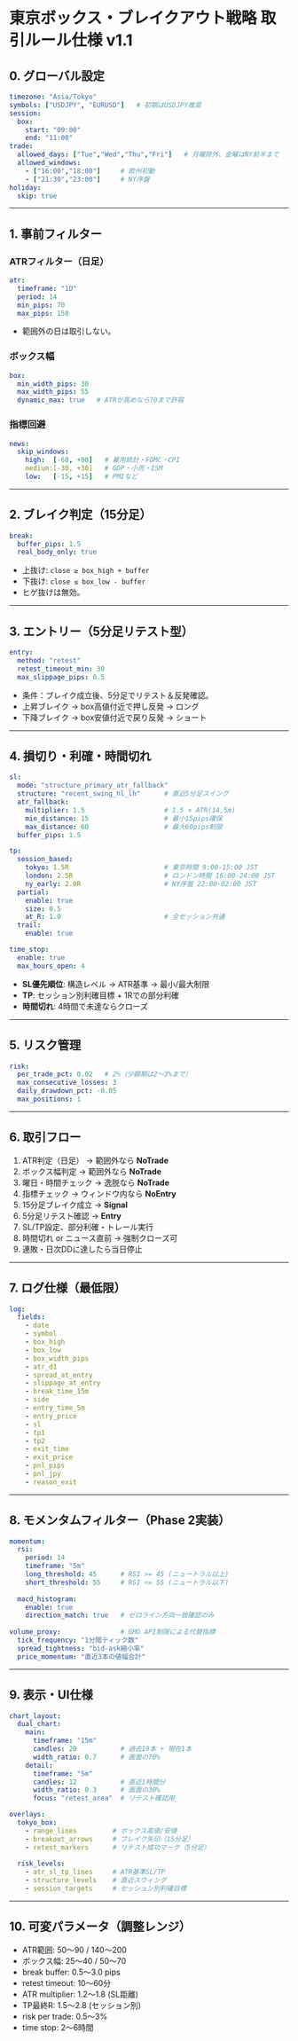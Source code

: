 # 東京ボックス・ブレイクアウト戦略 取引ルール仕様 v1.1

## 0. グローバル設定
```yaml
timezone: "Asia/Tokyo"
symbols: ["USDJPY", "EURUSD"]   # 初期はUSDJPY推奨
session:
  box:
    start: "09:00"
    end: "11:00"
trade:
  allowed_days: ["Tue","Wed","Thu","Fri"]   # 月曜除外、金曜はNY前半まで
  allowed_windows:
    - ["16:00","18:00"]     # 欧州初動
    - ["21:30","23:00"]     # NY序盤
holiday:
  skip: true
```

---

## 1. 事前フィルター

### ATRフィルター（日足）
```yaml
atr:
  timeframe: "1D"
  period: 14
  min_pips: 70
  max_pips: 150
```
- 範囲外の日は取引しない。

### ボックス幅
```yaml
box:
  min_width_pips: 30
  max_width_pips: 55
  dynamic_max: true   # ATRが高めなら70まで許容
```

### 指標回避
```yaml
news:
  skip_windows:
    high:  [-60, +90]   # 雇用統計・FOMC・CPI
    medium:[-30, +30]   # GDP・小売・ISM
    low:   [-15, +15]   # PMIなど
```

---

## 2. ブレイク判定（15分足）
```yaml
break:
  buffer_pips: 1.5
  real_body_only: true
```
- 上抜け: `close ≥ box_high + buffer`  
- 下抜け: `close ≤ box_low - buffer`  
- ヒゲ抜けは無効。

---

## 3. エントリー（5分足リテスト型）
```yaml
entry:
  method: "retest"
  retest_timeout_min: 30
  max_slippage_pips: 0.5
```
- 条件：ブレイク成立後、5分足でリテスト＆反発確認。  
- 上昇ブレイク → box高値付近で押し反発 → ロング  
- 下降ブレイク → box安値付近で戻り反発 → ショート  

---

## 4. 損切り・利確・時間切れ
```yaml
sl:
  mode: "structure_primary_atr_fallback"
  structure: "recent_swing_hl_lh"      # 直近5分足スイング
  atr_fallback:
    multiplier: 1.5                    # 1.5 × ATR(14,5m)
    min_distance: 15                   # 最小15pips確保
    max_distance: 60                   # 最大60pips制限
  buffer_pips: 1.5

tp:
  session_based:
    tokyo: 1.5R                        # 東京時間 9:00-15:00 JST
    london: 2.5R                       # ロンドン時間 16:00-24:00 JST  
    ny_early: 2.0R                     # NY序盤 22:00-02:00 JST
  partial:
    enable: true
    size: 0.5
    at_R: 1.0                          # 全セッション共通
  trail:
    enable: true

time_stop:
  enable: true
  max_hours_open: 4
```
- **SL優先順位**: 構造レベル → ATR基準 → 最小/最大制限  
- **TP**: セッション別利確目標 + 1Rでの部分利確  
- **時間切れ**: 4時間で未達ならクローズ  

---

## 5. リスク管理
```yaml
risk:
  per_trade_pct: 0.02   # 2%（少額期は2～3%まで）
  max_consecutive_losses: 3
  daily_drawdown_pct: -0.05
  max_positions: 1
```

---

## 6. 取引フロー
1. ATR判定（日足） → 範囲外なら **NoTrade**  
2. ボックス幅判定 → 範囲外なら **NoTrade**  
3. 曜日・時間チェック → 逸脱なら **NoTrade**  
4. 指標チェック → ウィンドウ内なら **NoEntry**  
5. 15分足ブレイク成立 → **Signal**  
6. 5分足リテスト確認 → **Entry**  
7. SL/TP設定、部分利確・トレール実行  
8. 時間切れ or ニュース直前 → 強制クローズ可  
9. 連敗・日次DDに達したら当日停止  

---

## 7. ログ仕様（最低限）
```yaml
log:
  fields:
    - date
    - symbol
    - box_high
    - box_low
    - box_width_pips
    - atr_d1
    - spread_at_entry
    - slippage_at_entry
    - break_time_15m
    - side
    - entry_time_5m
    - entry_price
    - sl
    - tp1
    - tp2
    - exit_time
    - exit_price
    - pnl_pips
    - pnl_jpy
    - reason_exit
```

---

## 8. モメンタムフィルター（Phase 2実装）
```yaml
momentum:
  rsi:
    period: 14
    timeframe: "5m"
    long_threshold: 45      # RSI >= 45 (ニュートラル以上)
    short_threshold: 55     # RSI <= 55 (ニュートラル以下)
  
  macd_histogram:
    enable: true
    direction_match: true   # ゼロライン方向一致確認のみ
    
volume_proxy:               # GMO API制限による代替指標
  tick_frequency: "1分間ティック数"
  spread_tightness: "bid-ask縮小率" 
  price_momentum: "直近3本の値幅合計"
```

---

## 9. 表示・UI仕様
```yaml
chart_layout:
  dual_chart:
    main: 
      timeframe: "15m"
      candles: 20           # 過去19本 + 現在1本
      width_ratio: 0.7      # 画面の70%
    detail:
      timeframe: "5m" 
      candles: 12           # 直近1時間分
      width_ratio: 0.3      # 画面の30%
      focus: "retest_area"  # リテスト確認用

overlays:
  tokyo_box:
    - range_lines         # ボックス高値/安値
    - breakout_arrows     # ブレイク矢印（15分足）
    - retest_markers      # リテスト成功マーク（5分足）
  
  risk_levels:
    - atr_sl_tp_lines     # ATR基準SL/TP
    - structure_levels    # 直近スウィング
    - session_targets     # セッション別利確目標
```

---

## 10. 可変パラメータ（調整レンジ）
- ATR範囲: 50〜90 / 140〜200  
- ボックス幅: 25〜40 / 50〜70  
- break buffer: 0.5〜3.0 pips  
- retest timeout: 10〜60分  
- ATR multiplier: 1.2〜1.8 (SL距離)
- TP最終R: 1.5〜2.8 (セッション別)
- risk per trade: 0.5〜3%  
- time stop: 2〜6時間  

